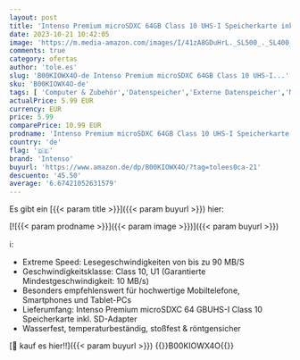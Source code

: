 ```yaml
---
layout: post
title: 'Intenso Premium microSDXC 64GB Class 10 UHS-I Speicherkarte inkl. SD-Adapter  bis zu 90 MB/s   schwarz'
date: 2023-10-21 10:42:05
image: 'https://m.media-amazon.com/images/I/41zA8GDuHrL._SL500_._SL400_.jpg'
comments: true
category: ofertas
author: 'tole.es'
slug: 'B00KIOWX4O-de Intenso Premium microSDXC 64GB Class 10 UHS-I...'
sku: 'B00KIOWX4O-de'
tags: [ 'Computer & Zubehör','Datenspeicher','Externe Datenspeicher','Micro SD Speicherkarten','Speicherkarten','intenso','🇩🇪', ]
actualPrice: 5.99 EUR
currency: EUR
price: 5.99
comparePrice: 10.99 EUR
prodname: 'Intenso Premium microSDXC 64GB Class 10 UHS-I Speicherkarte inkl. SD-Adapter  bis zu 90 MB/s   schwarz'
country: 'de'
flag: '🇩🇪'
brand: 'Intenso'
buyurl: 'https://www.amazon.de/dp/B00KIOWX4O/?tag=tolees0ca-21'
descuento: '45.50'
average: '6.67421052631579'
---
```


Es gibt ein [{{< param title >}}]({{< param buyurl >}}) hier:

[![{{< param prodname >}}]({{< param image >}})]({{< param buyurl >}})

ℹ️:

- Extreme Speed: Lesegeschwindigkeiten von bis zu 90 MB/S
- Geschwindigkeitsklasse: Class 10, U1 (Garantierte Mindestgeschwindigkeit: 10 MB/s)
- Besonders empfehlenswert für hochwertige Mobiltelefone, Smartphones und Tablet-PCs
- Lieferumfang: Intenso Premium microSDXC 64 GBUHS-I Class 10 Speicherkarte inkl. SD-Adapter
- Wasserfest, temperaturbeständig, stoßfest & röntgensicher

[🛒 kauf es hier!!]({{< param buyurl >}})
{{<world>}}B00KIOWX4O{{</world>}}
